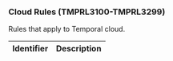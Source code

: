 ### Cloud Rules (TMPRL3100-TMPRL3299)

Rules that apply to Temporal cloud.

Identifier | Description
-----------|-------------